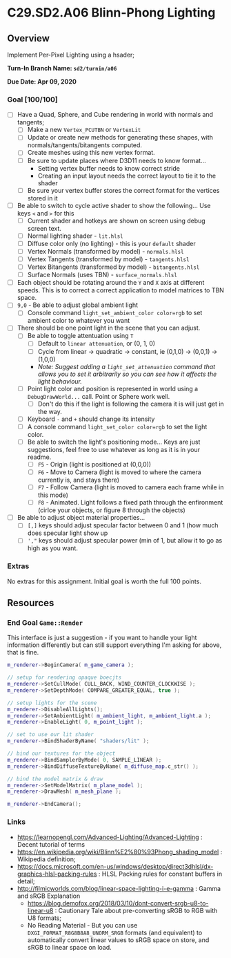 C29.SD2.A06 Blinn-Phong Lighting
======

## Overview
Implement Per-Pixel Lighting using a hsader; 

**Turn-In Branch Name: `sd2/turnin/a06`**

**Due Date: Apr 09, 2020**

### Goal [100/100]
- [ ] Have a Quad, Sphere, and Cube rendering in world with normals and tangents;
    - [ ] Make a new `Vertex_PCUTBN` or `VertexLit`
    - [ ] Update or create new methods for generating these shapes, with normals/tangents/bitangents computed.
    - [ ] Create meshes using this new vertex format.
    - [ ] Be sure to update places where D3D11 needs to know format...
        - Setting vertex buffer needs to know correct stride
        - Creating an input layout needs the correct layout to tie it to the shader
    - [ ] Be sure your vertex buffer stores the correct format for the vertices stored in it
- [ ] Be able to switch to cycle active shader to show the following...  Use keys `<` and `>` for this
    - [ ] Current shader and hotkeys are shown on screen using debug screen text.
    - [ ] Normal lighting shader - `lit.hlsl`
    - [ ] Diffuse color only (no lighting) - this is your `default` shader
    - [ ] Vertex Normals (transformed by model) - `normals.hlsl`
    - [ ] Vertex Tangents (transformed by model) - `tangents.hlsl`
    - [ ] Vertex Bitangents (transformed by model) - `bitangents.hlsl`
    - [ ] Surface Normals (uses TBN) - `surface_normals.hlsl`
- [ ] Each object should be rotating around the `Y` and `X` axis at different speeds.  This is to correct a correct application to model matrices to TBN space.
- [ ] `9,0` - Be able to adjust global ambient light
    - [ ] Console command `light_set_ambient_color color=rgb` to set ambient color to whatever you want
- [ ] There should be one point light in the scene that you can adjust.
    - [ ] Be able to toggle attentuation using `T`
        - [ ] Default to `linear attenuation`, or (0, 1, 0)
        - [ ] Cycle from linear -> quadratic -> constant, ie (0,1,0) -> (0,0,1) -> (1,0,0)
        - *Note: Suggest adding a `light_set_attenuation` command that allows you to set it arbitrarily so you can see how it affects the light behaviour.*
    - [ ] Point light color and position is represented in world using a `DebugDrawWorld...` call.  Point or Sphere work well. 
        - [ ] Don't do this if the light is following the camera it is will just get in the way. 
    - [ ] Keyboard `-` and `+` should change its intensity
    - [ ] A console command `light_set_color color=rgb` to set the light color.  
    - [ ] Be able to switch the light's positioning mode... Keys are just suggestions, feel free to use whatever as long as it is in your readme. 
        - [ ] `F5` - Origin (light is positioned at (0,0,0))
        - [ ] `F6` - Move to Camera (light is moved to where the camera currently is, and stays there)
        - [ ] `F7` - Follow Camera (light is moved to camera each frame while in this mode)
        - [ ] `F8` - Animated.  Light follows a fixed path through the enfironment (cirlce your objects, or figure 8 through the objects)
- [ ] Be able to adjust object material properties...
    - [ ] `[,]` keys should adjust specular factor between 0 and 1 (how much does specular light show up
    - [ ] `',"` keys should adjust specular power (min of 1, but allow it to go as high as you want.

### Extras
No extras for this assignment.  Initial goal is worth the full 100 points. 


## Resources

### End Goal `Game::Render`
This interface is just a suggestion - if you want to handle your light information
differently but can still support everything I'm asking for above, that is fine. 

```cpp
m_renderer->BeginCamera( m_game_camera ); 

// setup for rendering opaque boecjts
m_renderer->SetCullMode( CULL_BACK, WIND_COUNTER_CLOCKWISE ); 
m_renderer->SetDepthMode( COMPARE_GREATER_EQUAL, true ); 

// setup lights for the scene
m_renderer->DisableAllLights(); 
m_renderer->SetAmbientLight( m_ambient_light, m_ambient_light.a ); 
m_renderer->EnableLight( 0, m_point_light ); 

// set to use our lit shader
m_renderer->BindShaderByName( "shaders/lit" ); 

// bind our textures for the object
m_renderer->BindSamplerByMode( 0, SAMPLE_LINEAR ); 
m_renderer->BindDiffuseTextureByName( m_diffuse_map.c_str() ); 

// bind the model matrix & draw
m_renderer->SetModelMatrix( m_plane_model ); 
m_renderer->DrawMesh( m_mesh_plane ); 

m_renderer->EndCamera(); 
```


### Links
- https://learnopengl.com/Advanced-Lighting/Advanced-Lighting : Decent tutorial of terms
- https://en.wikipedia.org/wiki/Blinn%E2%80%93Phong_shading_model : Wikipedia definition; 
- https://docs.microsoft.com/en-us/windows/desktop/direct3dhlsl/dx-graphics-hlsl-packing-rules : HLSL Packing rules for constant buffers in detail; 
- http://filmicworlds.com/blog/linear-space-lighting-i-e-gamma : Gamma and sRGB Explanation
  - https://blog.demofox.org/2018/03/10/dont-convert-srgb-u8-to-linear-u8 : Cautionary Tale about pre-converting sRGB to RGB with U8 formats; 
  - No Reading Material - But you can use `DXGI_FORMAT_R8G8B8A8_UNORM_SRGB` formats (and equivalent) to automatically convert linear values to sRGB space on store, and sRGB to linear space on load. 
